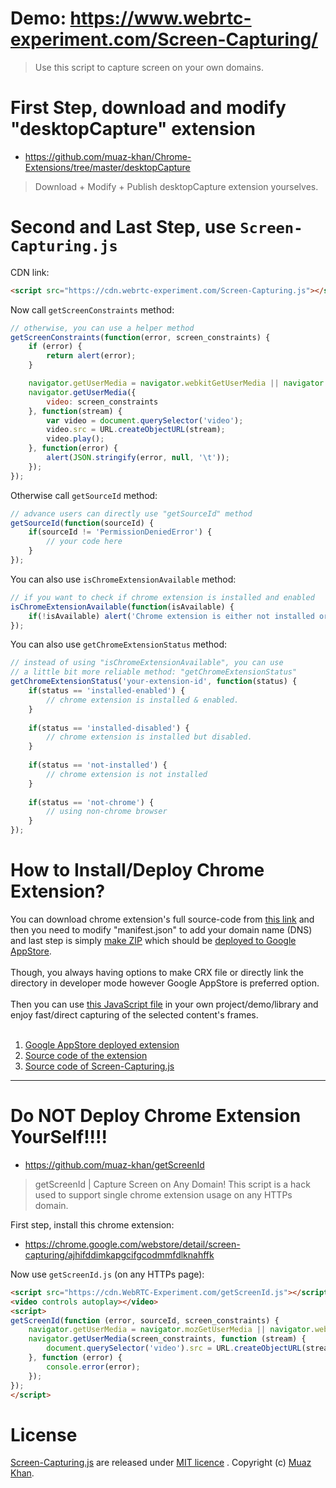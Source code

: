 # Demo: https://www.webrtc-experiment.com/Screen-Capturing/

> Use this script to capture screen on your own domains.

# First Step, download and modify "desktopCapture" extension

* https://github.com/muaz-khan/Chrome-Extensions/tree/master/desktopCapture

> Download + Modify + Publish desktopCapture extension yourselves.

# Second and Last Step, use `Screen-Capturing.js`

CDN link:

```html
<script src="https://cdn.webrtc-experiment.com/Screen-Capturing.js"></script>
```

Now call `getScreenConstraints` method:

```javascript
// otherwise, you can use a helper method
getScreenConstraints(function(error, screen_constraints) {
    if (error) {
        return alert(error);
    }

    navigator.getUserMedia = navigator.webkitGetUserMedia || navigator.mozGetUserMedia;
    navigator.getUserMedia({
        video: screen_constraints
    }, function(stream) {
        var video = document.querySelector('video');
        video.src = URL.createObjectURL(stream);
        video.play();
    }, function(error) {
        alert(JSON.stringify(error, null, '\t'));
    });
});
```

Otherwise call `getSourceId` method:

```javascript
// advance users can directly use "getSourceId" method
getSourceId(function(sourceId) {
    if(sourceId != 'PermissionDeniedError') {
        // your code here
    }
});
```

You can also use `isChromeExtensionAvailable` method:

```javascript
// if you want to check if chrome extension is installed and enabled
isChromeExtensionAvailable(function(isAvailable) {
    if(!isAvailable) alert('Chrome extension is either not installed or disabled.');
});
```

You can also use `getChromeExtensionStatus` method:

```javascript
// instead of using "isChromeExtensionAvailable", you can use
// a little bit more reliable method: "getChromeExtensionStatus"
getChromeExtensionStatus('your-extension-id', function(status) {
    if(status == 'installed-enabled') {
        // chrome extension is installed & enabled.
    }
    
    if(status == 'installed-disabled') {
        // chrome extension is installed but disabled.
    }
    
    if(status == 'not-installed') {
        // chrome extension is not installed
    }
    
    if(status == 'not-chrome') {
        // using non-chrome browser
    }
});
```

# How to Install/Deploy Chrome Extension?

You can download chrome extension's full source-code from <a href="https://github.com/muaz-khan/Chrome-Extensions/tree/master/desktopCapture">this link</a> and then you need to modify "manifest.json" to add your domain name (DNS) and last step is  simply <a href="https://github.com/muaz-khan/Chrome-Extensions/tree/master/desktopCapture#how-to-publish-yourself">make ZIP</a> which should be <a href="https://developer.chrome.com/webstore/publish">deployed to Google AppStore</a>.<br><br> Though, you always having options to make CRX file or directly link the directory in developer mode however Google AppStore is preferred option.<br><br>
Then you can use <a href="https://cdn.webrtc-experiment.com/Screen-Capturing.js">this JavaScript file</a>  in your own  project/demo/library and enjoy fast/direct capturing of the selected content's frames.<br><br>

1. <a href="https://chrome.google.com/webstore/detail/screen-capturing/ajhifddimkapgcifgcodmmfdlknahffk">Google AppStore deployed extension</a>
2. <a href="https://github.com/muaz-khan/Chrome-Extensions/tree/master/desktopCapture">Source code of the extension</a>
3. <a href="https://github.com/muaz-khan/Chrome-Extensions/tree/master/Screen-Capturing.js">Source code of Screen-Capturing.js</a>

----

# Do NOT Deploy Chrome Extension YourSelf!!!!

* https://github.com/muaz-khan/getScreenId

> getScreenId | Capture Screen on Any Domain! This script is a hack used to support single chrome extension usage on any HTTPs domain.

First step, install this chrome extension:

* https://chrome.google.com/webstore/detail/screen-capturing/ajhifddimkapgcifgcodmmfdlknahffk

Now use `getScreenId.js` (on any HTTPs page):

```html
<script src="https://cdn.WebRTC-Experiment.com/getScreenId.js"></script>
<video controls autoplay></video>
<script>
getScreenId(function (error, sourceId, screen_constraints) {
    navigator.getUserMedia = navigator.mozGetUserMedia || navigator.webkitGetUserMedia;
    navigator.getUserMedia(screen_constraints, function (stream) {
        document.querySelector('video').src = URL.createObjectURL(stream);
    }, function (error) {
        console.error(error);
    });
});
</script>
```

# License

[Screen-Capturing.js](https://github.com/muaz-khan/Chrome-Extensions/tree/master/Screen-Capturing.js) are released under [MIT licence](https://www.webrtc-experiment.com/licence/) . Copyright (c) [Muaz Khan](https://plus.google.com/+MuazKhan).
